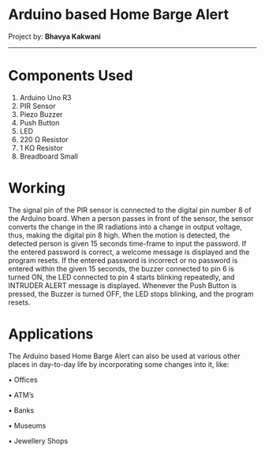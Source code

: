 # Arduino based Home Barge Alert

Project by: **Bhavya Kakwani**

***

# Components Used

1) Arduino Uno R3
2) PIR Sensor
3) Piezo Buzzer
4) Push Button
5) LED
6) 220 Ω Resistor
7) 1 KΩ Resistor
8) Breadboard Small

# Working

The signal pin of the PIR sensor is connected to the digital pin number 8 of the Arduino board. When a person passes in front of the sensor, the sensor converts the change in the IR radiations into a change in output voltage, thus, making the digital pin 8 high. When the motion is detected, the detected person is given 15 seconds time-frame to input the password. If the entered password is correct, a welcome message is displayed and the program resets. If the entered password is incorrect or no password is entered within the given 15 seconds, the buzzer connected to pin 6 is turned ON, the LED connected to pin 4 starts blinking repeatedly, and INTRUDER ALERT message is displayed. Whenever the Push Button is pressed, the Buzzer is turned OFF, the LED stops blinking, and the program resets.

# Applications

The Arduino based Home Barge Alert can also be used at various other places in day-to-day life by incorporating some changes into it, like:

• Offices

• ATM’s

• Banks

• Museums

• Jewellery Shops
